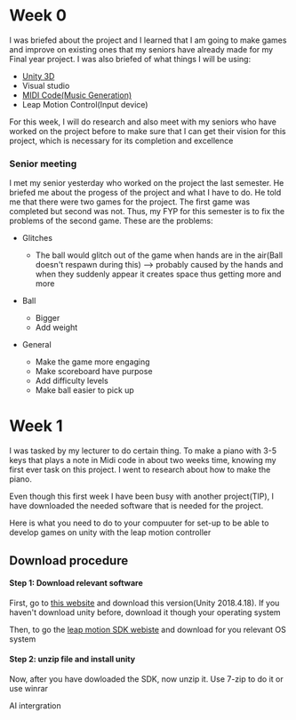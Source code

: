 # Week 0
I was briefed about the project and I learned that I am going to make games and improve on existing ones that my seniors have already made for my Final year project.
 I was also briefed of what things I will be using:
 * [Unity 3D](https://unity3d.com/get-unity/download/archive)
 * Visual studio
 * [MIDI Code(Music Generation)](https://developer.leapmotion.com/sdk-leap-motion-controller/)
 * Leap Motion Control(Input device)

For this week, I will do research and also meet with my seniors who have worked on the project before to make sure that I can get their vision for this project, which is necessary for its completion and excellence

### Senior meeting
I met my senior yesterday who worked on the project the last semester. He briefed me about the progess of the project and what I have to do. He told me that there were two games for the project. The first game was completed but second was not. Thus, my FYP for this semester is to fix the problems of the second game.
These are the problems:
* Glitches
	* The ball would glitch out of the game when hands are in the air(Ball doesn't respawn during this) --> probably caused by the hands and when they suddenly appear it creates space thus getting more and more

* Ball       
	* Bigger
	* Add weight

* General
	* Make the game more engaging
	* Make scoreboard have purpose
	* Add difficulty levels
	* Make ball easier to pick up


# Week 1
I was tasked by my lecturer to do certain thing. To make a piano with 3-5 keys that plays a note in Midi code in about two weeks time, knowing my first ever task on this project. I went to research about how to make the piano.

Even though this first week I have been busy with another project(TIP), I have downloaded the needed software that is needed for the project.

Here is what you need to do to your compuuter for set-up to be able to develop games on unity with the leap motion controller
## Download procedure

#### Step 1: Download relevant software
First, go to [this website](https://unity3d.com/get-unity/download/archive) and download this version(Unity 2018.4.18). If you haven't download unity before, download it though your operating system

Then, to go the [leap motion SDK webiste](https://developer.leapmotion.com/sdk-leap-motion-controller/) and download for you relevant OS system

#### Step 2: unzip file and install unity
Now, after you have dowloaded the SDK, now unzip it. Use 7-zip to do it or use winrar


 

AI intergration

#
<!--stackedit_data:
eyJoaXN0b3J5IjpbOTk5MDczNjkwLC0xMjgzMDg5NzU1LC0xMj
IwMTY0Nzg5LDQ3MjMzMTM1NSw5NDA2MzkzMjksMTMyNjUwMTc1
NCwtMTY2OTMyMzQwNywtNDQ4MjU0MDQ3LC05NzkyMjI1NzcsLT
g4MzY0MDEsLTE0NzE3MDAyNTUsLTY1ODY0OTU1MiwtMjAwNTY3
NTM4MSwtMTk0ODU2ODI0OCw0NjM5NzQ0LDU3NDkzMTU0Miw1Nz
E4MTUzNzddfQ==
-->